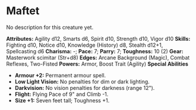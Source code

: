 # Maftet

No description for this creature yet.

**Attributes:** Agility d12, Smarts d6, Spirit d10, Strength d10, Vigor
d10
**Skills:** Fighting d10, Notice d10, Knowledge (History) d8, Stealth
d12+1, Spellcasting d6
**Charisma:** -; **Pace:** 7; **Parry:** 7; **Toughness:** 10 (2)
**Gear:** Masterwork scimitar (Str+d8)
**Edges:** Arcane Background (Magic), Combat Reflexes, Two-Fisted
**Powers:** Armor, Boost Trait (Agility)
**Special Abilities**

- **Armour +2:** Permanent armour spell.
- **Low Light Vision:** No penalties for dim or dark lighting.
- **Darkvision:** No vision penalties for darkness (range 12").
- **Flight:** Flying Pace of 9" and Climb -1.
- **Size +1:** Seven feet tall; Toughness +1.
